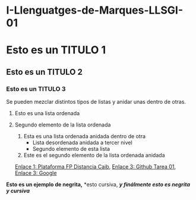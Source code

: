 # I-Llenguatges-de-Marques-LLSGI-01
Esto es un TITULO 1
=============
Esto es un TITULO 2
-------------
### Esto es un TITULO 3


Se pueden mezclar distintos tipos de listas y anidar unas dentro de otras.

1. Esto es una lista ordenada
2. Segundo elemento de la lista ordenada
    1. Esta es una lista ordenada anidada dentro de otra
        * Lista desordenada anidada a tercer nivel
        * Segundo elemento de esta lista
    2. Este es el segundo elemento de la lista ordenada anidada
    
    
    [Enlace 1: Plataforma FP Distancia Caib][1], [Enlace 3: Github Tarea 01][2], [Enlace 3: Google][3]

 [1]: http://fpadistancia.caib.es/
 [2]: https://github.com/torres222
 [3]: https://www.google.es/
 
 
 **Esto es un ejemplo de negrita,**
 *esto cursiva,
 ***y finálmente esto es negrita y cursiva***

